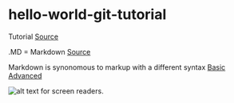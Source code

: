 # hello-world-git-tutorial

Tutorial [Source](https://docs.github.com/en/get-started/quickstart/hello-world)

.MD = Markdown [Source](https://stackoverflow.com/questions/8655937/what-is-the-difference-between-readme-and-readme-md-in-github-projects)

Markdown is synonomous to markup with a different syntax
[Basic](https://www.markdownguide.org/basic-syntax)
[Advanced](https://github.github.com/gfm)

![alt text for screen readers]([/path/to/image.png](https://media-cldnry.s-nbcnews.com/image/upload/t_fit-1240w,f_auto,q_auto:best/newscms/2017_19/1991976/170508-pepe-frog-mn-1015-1991976.jpg) "Text to show on mouseover").
